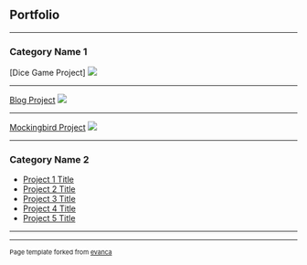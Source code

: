 ## Portfolio

---

### Category Name 1 

[Dice Game Project]
<img src="images/dummy_thumbnail.jpg?raw=true"/>

---
[Blog Project](/pdf/sample_presentation.pdf)
<img src="images/dummy_thumbnail.jpg?raw=true"/>

---
[Mockingbird Project](http://example.com/)
<img src="images/dummy_thumbnail.jpg?raw=true"/>

---

### Category Name 2

- [Project 1 Title](http://example.com/)
- [Project 2 Title](http://example.com/)
- [Project 3 Title](http://example.com/)
- [Project 4 Title](http://example.com/)
- [Project 5 Title](http://example.com/)

---




---
<p style="font-size:11px">Page template forked from <a href="https://github.com/evanca/quick-portfolio">evanca</a></p>
<!-- Remove above link if you don't want to attibute -->
